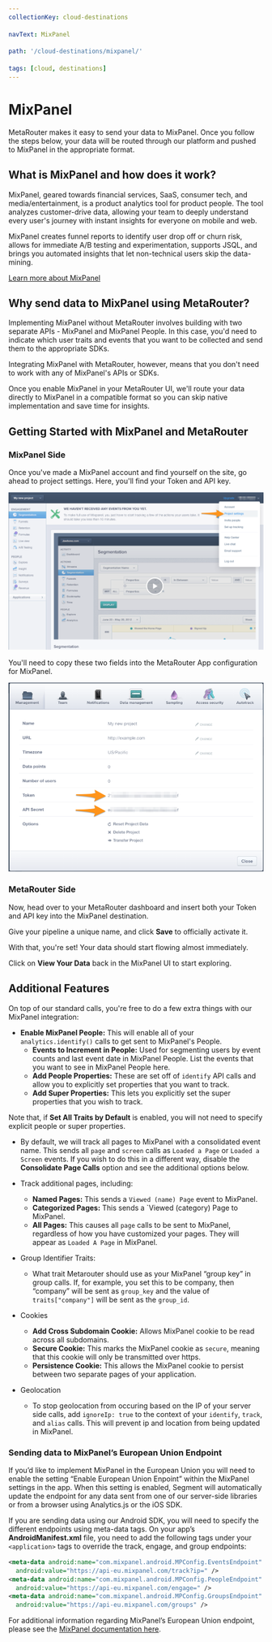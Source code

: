 ```yaml
---
collectionKey: cloud-destinations

navText: MixPanel

path: '/cloud-destinations/mixpanel/'

tags: [cloud, destinations]
---
```


# MixPanel

MetaRouter makes it easy to send your data to MixPanel. Once you follow the steps below, your data will be routed through our platform and pushed to MixPanel in the appropriate format.

## What is MixPanel and how does it work?

MixPanel, geared towards financial services, SaaS, consumer tech, and media/entertainment, is a product analytics tool for product people. The tool analyzes customer-drive data, allowing your team to deeply understand every user's journey with instant insights for everyone on mobile and web.

MixPanel creates funnel reports to identify user drop off or churn risk, allows for immediate A/B testing and experimentation, supports JSQL, and brings you automated insights that let non-technical users skip the data-mining.

[Learn more about MixPanel](https://mixpanel.com/)

## Why send data to MixPanel using MetaRouter?

Implementing MixPanel without MetaRouter involves building with two separate APIs - MixPanel and MixPanel People. In this case, you'd need to indicate which user traits and events that you want to be collected and send them to the appropriate SDKs.

Integrating MixPanel with MetaRouter, however, means that you don't need to work with any of MixPanel's APIs or SDKs.

Once you enable MixPanel in your MetaRouter UI, we'll route your data directly to MixPanel in a compatible format so you can skip native implementation and save time for insights.

## Getting Started with MixPanel and MetaRouter

### MixPanel Side

Once you've made a MixPanel account and find yourself on the site, go ahead to project settings. Here, you'll find your Token and API key.

![mixpanel1](/images/mixpanel1.png)

You'll need to copy these two fields into the MetaRouter App configuration for MixPanel.

![mixpanel2](/images/mixpanel2.png)

### MetaRouter Side

Now, head over to your MetaRouter dashboard and insert both your Token and API key into the MixPanel destination.

Give your pipeline a unique name, and click **Save** to officially activate it.

With that, you're set! Your data should start flowing almost immediately.

Click on **View Your Data** back in the MixPanel UI to start exploring.

## Additional Features

On top of our standard calls, you're free to do a few extra things with our MixPanel integration:

- **Enable MixPanel People:** This will enable all of your `analytics.identify()` calls to get sent to MixPanel's People.
  - **Events to Increment in People:** Used for segmenting users by event counts and last event date in MixPanel People. List the events that you want to see in MixPanel People here.
  - **Add People Properties:** These are set off of `identify` API calls and allow you to explicitly set properties that you want to track.
  - **Add Super Properties:** This lets you explicitly set the super properties that you wish to track.

Note that, if **Set All Traits by Default** is enabled, you will not need to specify explicit people or super properties.

- By default, we will track all pages to MixPanel with a consolidated event name. This sends all `page` and `screen` calls as `Loaded a Page` or `Loaded a Screen` events. If you wish to do this in a different way, disable the **Consolidate Page Calls** option and see the additional options below.

- Track additional pages, including:

  - **Named Pages:** This sends a `Viewed (name) Page` event to MixPanel.
  - **Categorized Pages:** This sends a `Viewed (category) Page to MixPanel.
  - **All Pages:** This causes all `page` calls to be sent to MixPanel, regardless of how you have customized your pages. They will appear as `Loaded A Page` in MixPanel.

- Group Identifier Traits:

  - What trait Metarouter should use as your MixPanel “group key” in group calls. If, for example, you set this to be company, then “company” will be sent as `group_key` and the value of `traits["company"]` will be sent as the `group_id`.

- Cookies

  - **Add Cross Subdomain Cookie:** Allows MixPanel cookie to be read across all subdomains.
  - **Secure Cookie:** This marks the MixPanel cookie as `secure`, meaning that this cookie will only be transmitted over https.
  - **Persistence Cookie:** This allows the MixPanel cookie to persist between two separate pages of your application.

- Geolocation
  - To stop geolocation from occuring based on the IP of your server side calls, add `ignoreIp: true` to the context of your `identify`, `track`, and `alias` calls. This will prevent ip and location from being updated in MixPanel.

### Sending data to MixPanel’s European Union Endpoint

If you’d like to implement MixPanel in the European Union you will need to enable the setting “Enable European Union Enpoint” within the MixPanel settings in the app. When this setting is enabled, Segment will automatically update the endpoint for any data sent from one of our server-side libraries or from a browser using Analytics.js or the iOS SDK.

If you are sending data using our Android SDK, you will need to specify the different endpoints using meta-data tags. On your app’s **AndroidManifest.xml** file, you need to add the following tags under your `<application>` tags to override the track, engage, and group endpoints:

```xml
<meta-data android:name="com.mixpanel.android.MPConfig.EventsEndpoint"
  android:value="https://api-eu.mixpanel.com/track?ip=" />
<meta-data android:name="com.mixpanel.android.MPConfig.PeopleEndpoint"
  android:value="https://api-eu.mixpanel.com/engage=" />
<meta-data android:name="com.mixpanel.android.MPConfig.GroupsEndpoint"
  android:value="https://api-eu.mixpanel.com/groups" />
```

For additional information regarding MixPanel’s European Union endpoint, please see the [MixPanel documentation here](https://developer.mixpanel.com/docs/implement-mixpanel#section-implementing-mixpanel-in-the-european-union-eu).
